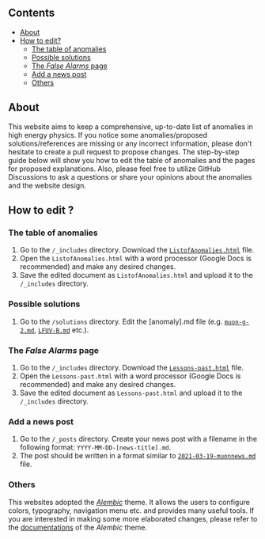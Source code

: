 ## Contents
- [About](#about)
- [How to edit?](#how-to-edit-)
  - [The table of anomalies](#the-table-of-anomalies)
  - [Possible solutions](#possible-solutions)
  - [The _False Alarms_ page](#the--false-alarms--page)
  - [Add a news post](#add-a-news-post)
  - [Others](#others) 


## About
This website aims to keep a comprehensive, up-to-date list of anomalies in high energy physics. If you notice some anomalies/proposed solutions/references are missing or any incorrect information, please don't hesitate to create a pull request to propose changes. The step-by-step guide below will show you how to edit the table of anomalies and the pages for proposed explanations. Also, please feel free to utilize GitHub Discussions to ask a questions or share your opinions about the anomalies and the website design.

## How to edit ?

### The table of anomalies

1. Go to the `/_includes` directory. Download the [`ListofAnomalies.html`](https://github.com/hepcomm/hepmist/blob/main/_includes/ListofAnomalies.html) file.
2. Open the `ListofAnomalies.html` with a word processor (Google Docs is recommended) and make any desired changes.
3. Save the edited document as `ListofAnomalies.html` and upload it to the `/_includes` directory.

### Possible solutions

1. Go to the `/solutions` directory. Edit the [anomaly].md file (e.g. [`muon-g-2.md`](https://github.com/hepcomm/hepmist/blob/main/solutions/muon-g-2.md), [`LFUV-B.md`](https://github.com/hepcomm/hepmist/blob/main/solutions/LFUV-B.md) etc.). 

### The _False Alarms_ page

1. Go to the `/_includes` directory. Download the [`Lessons-past.html`](https://github.com/hepcomm/hepmist/blob/main/_includes/Lessons-past.html) file.
2. Open the `Lessons-past.html` with a word processor (Google Docs is recommended) and make any desired changes.
3. Save the edited document as `Lessons-past.html` and upload it to the `/_includes` directory.

### Add a news post

1. Go to the `/_posts` directory. Create your news post with a filename in the following format: `YYYY-MM-DD-[news-title].md`.
2. The post should be written in a format similar to [`2021-03-19-muonnews.md`](https://github.com/hepcomm/hepmist/edit/main/_posts/2021-03-19-muonnews.md) file.

### Others

This websites adopted the [_Alembic_](https://alembic.darn.es/) theme. It allows the users to configure colors, typography, navigation menu etc. and provides many useful tools. If you are interested in making some more elaborated changes, please refer to the [documentations](https://github.com/daviddarnes/alembic/blob/main/README.md) of the _Alembic_ theme. 
